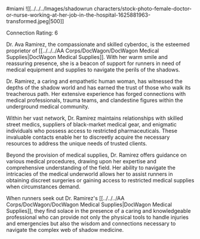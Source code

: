 #miami
![[../../../Images/shadowrun characters/stock-photo-female-doctor-or-nurse-working-at-her-job-in-the-hospital-1625881963-transformed.jpeg|500]]

Connection Rating: 6

Dr. Ava Ramirez, the compassionate and skilled cyberdoc, is the esteemed proprietor of [[../../../AA Corps/DocWagon/DocWagon Medical Supplies|DocWagon Medical Supplies]]. With her warm smile and reassuring presence, she is a beacon of support for runners in need of medical equipment and supplies to navigate the perils of the shadows.

Dr. Ramirez, a caring and empathetic human woman, has witnessed the depths of the shadow world and has earned the trust of those who walk its treacherous path. Her extensive experience has forged connections with medical professionals, trauma teams, and clandestine figures within the underground medical community.

Within her vast network, Dr. Ramirez maintains relationships with skilled street medics, suppliers of black-market medical gear, and enigmatic individuals who possess access to restricted pharmaceuticals. These invaluable contacts enable her to discreetly acquire the necessary resources to address the unique needs of trusted clients.

Beyond the provision of medical supplies, Dr. Ramirez offers guidance on various medical procedures, drawing upon her expertise and comprehensive understanding of the field. Her ability to navigate the intricacies of the medical underworld allows her to assist runners in obtaining discreet surgeries or gaining access to restricted medical supplies when circumstances demand.

When runners seek out Dr. Ramirez's [[../../../AA Corps/DocWagon/DocWagon Medical Supplies|DocWagon Medical Supplies]], they find solace in the presence of a caring and knowledgeable professional who can provide not only the physical tools to handle injuries and emergencies but also the wisdom and connections necessary to navigate the complex web of shadow medicine.
